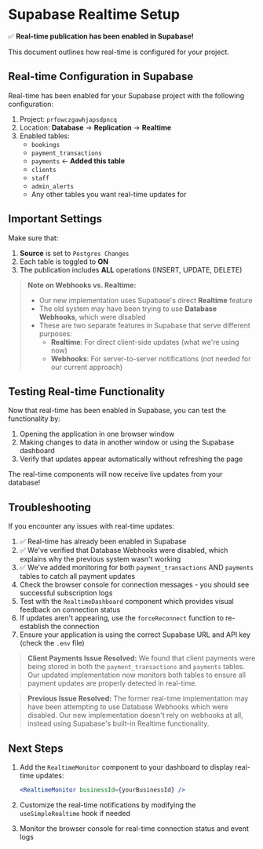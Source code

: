 # Supabase Realtime Setup

✅ **Real-time publication has been enabled in Supabase!**

This document outlines how real-time is configured for your project.

## Real-time Configuration in Supabase

Real-time has been enabled for your Supabase project with the following configuration:

1. Project: `prfowczgawhjapsdpncq`
2. Location: **Database** → **Replication** → **Realtime**
3. Enabled tables:
   - `bookings`
   - `payment_transactions` 
   - `payments` ← **Added this table**
   - `clients`
   - `staff` 
   - `admin_alerts`
   - Any other tables you want real-time updates for

## Important Settings

Make sure that:

1. **Source** is set to `Postgres Changes`
2. Each table is toggled to **ON**
3. The publication includes **ALL** operations (INSERT, UPDATE, DELETE)

> **Note on Webhooks vs. Realtime:** 
> - Our new implementation uses Supabase's direct **Realtime** feature
> - The old system may have been trying to use **Database Webhooks**, which were disabled
> - These are two separate features in Supabase that serve different purposes:
>   - **Realtime**: For direct client-side updates (what we're using now)
>   - **Webhooks**: For server-to-server notifications (not needed for our current approach)

## Testing Real-time Functionality

Now that real-time has been enabled in Supabase, you can test the functionality by:

1. Opening the application in one browser window
2. Making changes to data in another window or using the Supabase dashboard
3. Verify that updates appear automatically without refreshing the page

The real-time components will now receive live updates from your database!

## Troubleshooting

If you encounter any issues with real-time updates:

1. ✅ Real-time has already been enabled in Supabase
2. ✅ We've verified that Database Webhooks were disabled, which explains why the previous system wasn't working
3. ✅ We've added monitoring for both `payment_transactions` AND `payments` tables to catch all payment updates
4. Check the browser console for connection messages - you should see successful subscription logs
5. Test with the `RealtimeDashboard` component which provides visual feedback on connection status
6. If updates aren't appearing, use the `forceReconnect` function to re-establish the connection
7. Ensure your application is using the correct Supabase URL and API key (check the `.env` file)

> **Client Payments Issue Resolved:** We found that client payments were being stored in both the `payment_transactions` and `payments` tables. Our updated implementation now monitors both tables to ensure all payment updates are properly detected in real-time.

> **Previous Issue Resolved:** The former real-time implementation may have been attempting to use Database Webhooks which were disabled. Our new implementation doesn't rely on webhooks at all, instead using Supabase's built-in Realtime functionality.

## Next Steps

1. Add the `RealtimeMonitor` component to your dashboard to display real-time updates:
   ```jsx
   <RealtimeMonitor businessId={yourBusinessId} />
   ```

2. Customize the real-time notifications by modifying the `useSimpleRealtime` hook if needed

3. Monitor the browser console for real-time connection status and event logs
